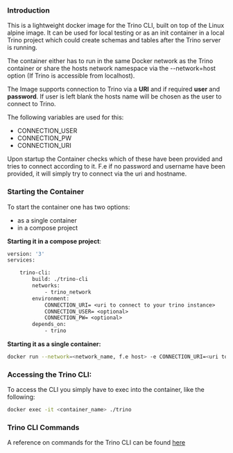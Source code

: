 ### Introduction 

This is a lightweight docker image for the Trino CLI, built on top of the Linux alpine image.
It can be used for local testing or as an init container in a local Trino project which could create schemas and tables after the Trino server is running.

The container either has to run in the same Docker network as the Trino container or share the hosts network namespace via the --network=host option (If Trino is accessible from localhost).

The Image supports connection to Trino via a __URI__ and if required __user__ and __password__.
If user is left blank the hosts name will be chosen as the user to connect to Trino. 

The following variables are used for this:
- CONNECTION_USER
- CONNECTION_PW
- CONNECTION_URI

Upon startup the Container checks which of these have been provided and tries to connect according to it.
F.e if no password and username have been provided, it will simply try to connect via the uri and hostname.

### Starting the Container

To start the container one has two options:
- as a single container
- in a compose project

__Starting it in a compose project__:

```Dockerfile
version: '3'
services:

    trino-cli:
        build: ./trino-cli
        networks:
            - trino_network
        environment:
            CONNECTION_URI= <uri to connect to your trino instance>
            CONNECTION_USER= <optional>
            CONNECTION_PW= <optional>
        depends_on:
            - trino 
```

__Starting it as a single container:__

```bash
docker run --network=<network_name, f.e host> -e CONNECTION_URI=<uri to connect to your trino instance> -e CONNECTION_USER= <optional> -e CONNECTION_PW= <optional> <image_name>

```

### Accessing the Trino CLI:

To access the CLI you simply have to exec into the container, like the following:

```bash
docker exec -it <container_name> ./trino
```

### Trino CLI Commands

A reference on commands for the Trino CLI can be found [here](https://trino.io/docs/current/client/cli.html)
